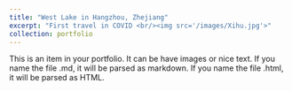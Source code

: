 ```yaml
---
title: "West Lake in Hangzhou, Zhejiang"
excerpt: "First travel in COVID <br/><img src='/images/Xihu.jpg'>"
collection: portfolio
---
```


This is an item in your portfolio. It can be have images or nice text. If you name the file .md, it will be parsed as markdown. If you name the file .html, it will be parsed as HTML. 
